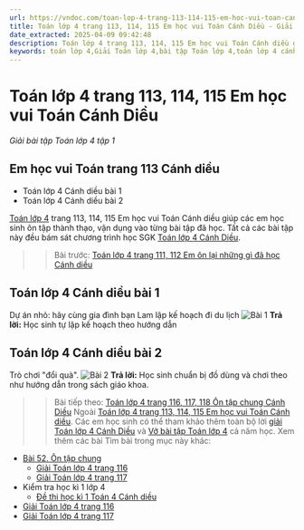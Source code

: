 ```yaml
---
url: https://vndoc.com/toan-lop-4-trang-113-114-115-em-hoc-vui-toan-canh-dieu-298101
title: Toán lớp 4 trang 113, 114, 115 Em học vui Toán Cánh Diều - Giải bài tập Toán lớp 4 tập 1 - VnDoc.com
date_extracted: 2025-04-09 09:42:48
description: Toán lớp 4 trang 113, 114, 115 Em học vui Toán Cánh diều giúp các em nắm vững các dạng bài tập liên quan trong phần SGK Toán lớp 4 Cánh Diều.
keywords: toán lớp 4,Giải Toán lớp 4,bài tập Toán lớp 4,toán lớp 4 cánh diều,Giải toán lớp 4 cánh diều,Toán lớp 4 Tập 1,toán lớp 4 trang 113 cánh diều,Em học vui Toán trang 113 Cánh diều,Em học vui Toán trang 113 lớp 4,bài tập Em học vui Toán trang 113 Cánh diều,Giải sách Toán lớp 4,Bài tập Toán lớp 4 có lời giải,bài tập toán lớp 4 trang 113,toán lớp 4 Em học vui Toán trang 113,Em học vui Toán lớp 4
---
```


# Toán lớp 4 trang 113, 114, 115 Em học vui Toán Cánh Diều
 _Giải bài tập Toán lớp 4 tập 1_
## Em học vui Toán trang 113 Cánh diều
  * Toán lớp 4 Cánh diều bài 1
  * Toán lớp 4 Cánh diều bài 2

[Toán lớp 4](<https://vndoc.com/toan-lop4>) trang 113, 114, 115 Em học vui Toán Cánh diều giúp các em học sinh ôn tập thành thạo, vận dụng vào từng bài tập đã học. Tất cả các bài tập này đều bám sát chương trình học SGK [Toán lớp 4 Cánh Diều](<https://vndoc.com/toan-lop-4-canh-dieu>).
>> Bài trước: [Toán lớp 4 trang 111, 112 Em ôn lại những gì đã học Cánh diều](<https://vndoc.com/toan-lop-4-trang-111-112-em-on-lai-nhung-gi-da-hoc-canh-dieu-298096>)
## Toán lớp 4 Cánh diều bài 1
Dự án nhỏ: hãy cùng gia đình bạn Lam lập kế hoạch đi du lịch
![Bài 1](https://i.vdoc.vn/data/image/2023/06/01/Toan-4-bai-51-1.jpg)
**Trả lời:**
Học sinh tự lập kế hoạch theo hướng dẫn
## Toán lớp 4 Cánh diều bài 2
Trò chơi "đổi quà".
![Bài 2](https://i.vdoc.vn/data/image/2023/06/01/Toan-4-bai-51-2.jpg)
**Trả lời:**
Học sinh chuẩn bị đồ dùng và chơi theo như hướng dẫn trong sách giáo khoa.
>> Bài tiếp theo: [Toán lớp 4 trang 116, 117, 118 Ôn tập chung Cánh Diều](<https://vndoc.com/toan-lop-4-trang-116-117-118-on-tap-chung-canh-dieu-298105>)
Ngoài [Toán lớp 4 trang 113, 114, 115 Em học vui Toán Cánh diều](<https://vndoc.com/toan-lop-4-trang-113-114-115-em-hoc-vui-toan-canh-dieu-298101>). Các em học sinh có thể tham khảo thêm toàn bộ lời [giải Toán lớp 4 Cánh Diều](<https://vndoc.com/toan-lop-4-canh-dieu>) và [Vở bài tập Toán lớp 4](<https://vndoc.com/vo-bt-toan4>) cả năm học.
Xem thêm các bài Tìm bài trong mục này khác:
  * [Bài 52. Ôn tập chung](</toan-lop-4-trang-116-117-118-on-tap-chung-canh-dieu-298105>)
    * [Giải Toán lớp 4 trang 116](</giai-toan-lop-4-trang-116-canh-dieu-324746>)
    * [Giải Toán lớp 4 trang 117](</giai-toan-lop-4-trang-117-canh-dieu-324752>)
  * Kiểm tra học kì 1 lớp 4
    * [Đề thi học kì 1 Toán 4 Cánh diều](</de-kiem-tra-toan-lop-4-hoc-ki-1-canh-dieu>)
  * [Giải Toán lớp 4 trang 116](</giai-toan-lop-4-trang-116-canh-dieu-324746>)
  * [Giải Toán lớp 4 trang 117](</giai-toan-lop-4-trang-117-canh-dieu-324752>)

